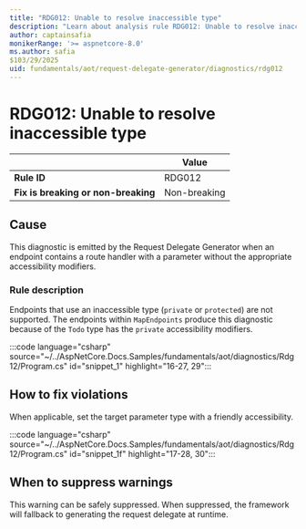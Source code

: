 ```yaml
---
title: "RDG012: Unable to resolve inaccessible type"
description: "Learn about analysis rule RDG012: Unable to resolve inaccessible type"
author: captainsafia
monikerRange: '>= aspnetcore-8.0'
ms.author: safia
$103/29/2025
uid: fundamentals/aot/request-delegate-generator/diagnostics/rdg012
---
```

# RDG012: Unable to resolve inaccessible type

<!-- UPDATE 9.0 Activate after release and INCLUDE is updated

[!INCLUDE[](~/includes/not-latest-version.md)]

-->

|                                     | Value        |
| -                                   | -            |
| **Rule ID**                         | RDG012       |
| **Fix is breaking or non-breaking** | Non-breaking |

## Cause

This diagnostic is emitted by the Request Delegate Generator when an endpoint contains a route handler with a parameter without the appropriate accessibility modifiers.

### Rule description

Endpoints that use an inaccessible type (`private` or `protected`) are not supported. 
The endpoints within `MapEndpoints` produce this diagnostic because of the `Todo` type has the `private` accessibility modifiers.

:::code language="csharp" source="~/../AspNetCore.Docs.Samples/fundamentals/aot/diagnostics/Rdg12/Program.cs" id="snippet_1" highlight="16-27, 29":::


## How to fix violations

When applicable, set the target parameter type with a friendly accessibility.

:::code language="csharp" source="~/../AspNetCore.Docs.Samples/fundamentals/aot/diagnostics/Rdg12/Program.cs" id="snippet_1f" highlight="17-28, 30":::


## When to suppress warnings

This warning can be safely suppressed. When suppressed, the framework will fallback to generating the request delegate at runtime.
